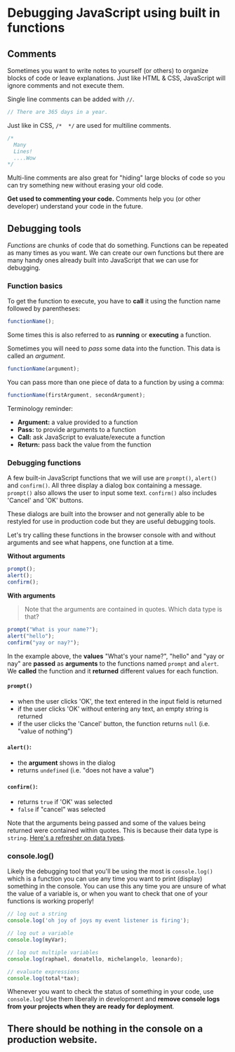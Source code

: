 <!-- Student takeaway: -->
<!--Student will be able to:
- Use prompt(), alert(), and confirm()
- Know what each of them returns
 -->

# Debugging JavaScript using built in functions

## Comments
Sometimes you want to write notes to yourself (or others) to organize blocks of code or leave explanations. Just like HTML & CSS, JavaScript will ignore comments and not execute them.

Single line comments can be added with `//`.

```js
// There are 365 days in a year.
```

Just like in CSS, `/*  */` are used for multiline comments.

```js
/* 
  Many 
  Lines!
  ....Wow
*/
```

Multi-line comments are also great for "hiding" large blocks of code so you can try something new without erasing your old code.

**Get used to commenting your code.** Comments help you (or other developer) understand your code in the future.

## Debugging tools

_Functions_ are chunks of code that do something. Functions can be repeated as many times as you want. We can create our own functions but there are many handy ones already built into JavaScript that we can use for debugging. 

### Function basics
To get the function to execute, you have to **call** it using the function name followed by parentheses:

```js
functionName();
```

Some times this is also referred to as **running** or **executing** a function.

Sometimes you will need to _pass_ some data into the function. This data is called an _argument_.

```js
functionName(argument);
```

You can pass more than one piece of data to a function by using a comma:
```js
functionName(firstArgument, secondArgument);
```

Terminology reminder:
* **Argument:** a value provided to a function
* **Pass:** to provide arguments to a function
* **Call:** ask JavaScript to evaluate/execute a function
* **Return:** pass back the value from the function

### Debugging functions
A few built-in JavaScript functions that we will use are `prompt()`, `alert()` and `confirm()`. All three display a dialog box containing a message. `prompt()` also allows the user to input some text. `confirm()` also includes 'Cancel' and 'OK' buttons.

These dialogs are built into the browser and not generally able to be restyled for use in production code but they are useful debugging tools.

Let's try calling these functions in the browser console with and without arguments and see what happens, one function at a time.

**Without arguments**
```js
prompt();
alert();	
confirm();
```

**With arguments**  
> Note that the arguments are contained in quotes. Which data type is that?
```js
prompt("What is your name?");
alert("hello");
confirm("yay or nay?");
```

In the example above, the **values** "What's your name?", "hello" and "yay or nay" are **passed** as **arguments** to the functions named `prompt` and `alert`. We **called** the function and it **returned** different values for each function.

#### `prompt()`
* when the user clicks 'OK', the text entered in the input field is returned
* if the user clicks 'OK' without entering any text, an empty string is returned
* if the user clicks the 'Cancel' button, the function returns `null` (i.e. "value of nothing")

#### `alert()`:

* the **argument** shows in the dialog
* returns `undefined` (i.e. "does not have a value")

#### `confirm()`:

* returns `true` if 'OK' was selected
* `false` if "cancel" was selected

Note that the arguments being passed and some of the values being returned were contained within quotes. This is because their data type is `string`. [Here's a refresher on data types](https://github.com/HackerYou/bootcamp-notes/blob/917b7a927d55c11314045c6c5a625b3c31ba1a53/programming-fundamentals/intro-to-programming.md#data-types).

### console.log()

Likely the debugging tool that you'll be using the most is `console.log()` which is a function you can use any time you want to print (display) something in the console. You can use this any time you are unsure of what the value of a variable is, or when you want to check that one of your functions is working properly! 

```js
// log out a string
console.log('oh joy of joys my event listener is firing');

// log out a variable
console.log(myVar);

// log out multiple variables 
console.log(raphael, donatello, michelangelo, leonardo);

// evaluate expressions
console.log(total*tax);
```

Whenever you want to check the status of something in your code, use `console.log`! Use them liberally in development and **remove console logs from your projects when they are ready for deployment**.

## There should be nothing in the console on a production website.

